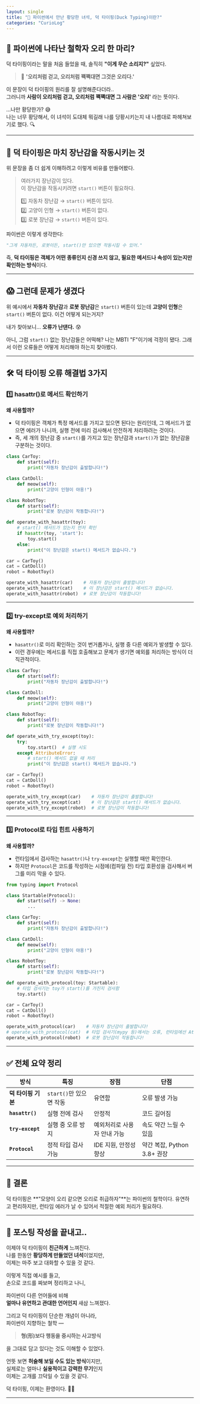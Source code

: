 ```yaml
---
layout: single
title: "🦆 파이썬에서 만난 황당한 녀석, 덕 타이핑(Duck Typing)이란?"
categories: "CurioLog"
---
```


## 🧠 파이썬에 나타난 철학자 오리 한 마리?
덕 타이핑이라는 말을 처음 들었을 때, 솔직히 **"이게 무슨 소리지?"** 싶었다.

> 🦆 **'오리처럼 걷고, 오리처럼 꽥꽥대면 그것은 오리다.'**

이 문장이 덕 타이핑의 원리를 잘 설명해준다더라..   
그러니까 **사람이 오리처럼 걷고, 오리처럼 꽥꽥대면 그 사람은 '오리'** 라는 뜻이다.

…나만 황당한가? 😅  
나는 너무 황당해서, 이 녀석이 도대체 뭐길래 나를 당황시키는지 내 나름대로 파헤쳐보기로 했다. 🔍

---

## 🧸 덕 타이핑은 마치 장난감을 작동시키는 것

위 문장을 좀 더 쉽게 이해하려고 이렇게 비유를 만들어봤다.

> 여러가지 장난감이 있다.  
> 이 장난감을 작동시키려면 `start()` 버튼이 필요하다.
> 
> 1️⃣ 자동차 장난감 → `start()` 버튼이 있다.  
> 2️⃣ 고양이 인형 → `start()` 버튼이 없다.  
> 3️⃣ 로봇 장난감 → `start()` 버튼이 있다.

파이썬은 이렇게 생각한다:

```python
"그게 자동차든, 로봇이든, start()만 있으면 작동시킬 수 있어."
```

즉, **덕 타이핑은 객체가 어떤 종류인지 신경 쓰지 않고, 필요한 메서드나 속성이 있는지만 확인하는 방식**이다.

---

## 😱 그런데 문제가 생겼다

위 예시에서 **자동차 장난감**과 **로봇 장난감**은 `start()` 버튼이 있는데 **고양이 인형**은 `start()` 버튼이 없다. 이건 어떻게 되는거지?

내가 찾아보니... **오류가 난댄다.** 😰

아니, 그럼 `start()` 없는 장난감들은 어떡해? 나는 MBTI "F"이기에 걱정이 됐다. 그래서 이런 오류들은 어떻게 처리해야 하는지 찾아봤다.

---

## 🛠️ 덕 타이핑 오류 해결법 3가지

### 1️⃣ hasattr()로 메서드 확인하기

**왜 사용할까?**  
- 덕 타이핑은 객체가 특정 메서드를 가지고 있으면 된다는 원리인데, 그 메서드가 없으면 에러가 나니까, 실행 전에 미리 검사해서 안전하게 처리하려는 것이다.   
- 즉, 세 개의 장난감 중 `start()`를 가지고 있는 장난감과 `start()`가 없는 장난감을 구분하는 것이다.

```python
class CarToy:
    def start(self):
        print("자동차 장난감이 출발합니다!")

class CatDoll:
    def meow(self):
        print("고양이 인형이 야옹!")

class RobotToy:
    def start(self):
        print("로봇 장난감이 작동합니다!")

def operate_with_hasattr(toy):
    # start() 메서드가 있는지 먼저 확인
    if hasattr(toy, 'start'):
        toy.start()
    else:
        print("이 장난감은 start() 메서드가 없습니다.")

car = CarToy()
cat = CatDoll()
robot = RobotToy()

operate_with_hasattr(car)    # 자동차 장난감이 출발합니다!
operate_with_hasattr(cat)    # 이 장난감은 start() 메서드가 없습니다.
operate_with_hasattr(robot)  # 로봇 장난감이 작동합니다!
```

---

### 2️⃣ try-except로 예외 처리하기

**왜 사용할까?**  
- `hasattr()`로 미리 확인하는 것이 번거롭거나, 실행 중 다른 예외가 발생할 수 있다.  
- 이런 경우에는 메서드를 직접 호출해보고 문제가 생기면 예외를 처리하는 방식이 더 직관적이다.  

```python
class CarToy:
    def start(self):
        print("자동차 장난감이 출발합니다!")

class CatDoll:
    def meow(self):
        print("고양이 인형이 야옹!")

class RobotToy:
    def start(self):
        print("로봇 장난감이 작동합니다!")

def operate_with_try_except(toy):
    try:
        toy.start()  # 실행 시도
    except AttributeError:
        # start() 메서드 없을 때 처리
        print("이 장난감은 start() 메서드가 없습니다.")

car = CarToy()
cat = CatDoll()
robot = RobotToy()

operate_with_try_except(car)    # 자동차 장난감이 출발합니다!
operate_with_try_except(cat)    # 이 장난감은 start() 메서드가 없습니다.
operate_with_try_except(robot)  # 로봇 장난감이 작동합니다!
```

---

### 3️⃣ Protocol로 타입 힌트 사용하기

**왜 사용할까?**  
- 런타임에서 검사하는 `hasattr()`나 `try-except`는 실행할 때만 확인한다.   
- 하지만 `Protocol`은 코드를 작성하는 시점에(컴파일 전) 타입 호환성을 검사해서 버그를 미리 막을 수 있다.

```python
from typing import Protocol

class Startable(Protocol):
    def start(self) -> None:
        ...

class CarToy:
    def start(self):
        print("자동차 장난감이 출발합니다!")

class CatDoll:
    def meow(self):
        print("고양이 인형이 야옹!")

class RobotToy:
    def start(self):
        print("로봇 장난감이 작동합니다!")

def operate_with_protocol(toy: Startable):
    # 타입 검사기는 toy가 start()를 가진지 검사함
    toy.start()

car = CarToy()
cat = CatDoll()
robot = RobotToy()

operate_with_protocol(car)    # 자동차 장난감이 출발합니다!
# operate_with_protocol(cat)  # 타입 검사기(mypy 등)에서는 오류, 런타임에선 AttributeError 발생
operate_with_protocol(robot)  # 로봇 장난감이 작동합니다!
```

---

## ✅ 전체 요약 정리

| 방식 | 특징 | 장점 | 단점 |
|------|------|------|------|
| **덕 타이핑 기본** | `start()`만 있으면 작동 | 유연함 | 오류 발생 가능 |
| **`hasattr()`** | 실행 전에 검사 | 안정적 | 코드 길어짐 |
| **`try-except`** | 실행 중 오류 방지 | 예외처리로 사용자 안내 가능 | 속도 약간 느릴 수 있음 |
| **`Protocol`** | 정적 타입 검사 가능 | IDE 지원, 안정성 향상 | 약간 복잡, Python 3.8+ 권장 |

---

## 🎯 결론

덕 타이핑은 **"모양이 오리 같으면 오리로 취급하자"**는 파이썬의 철학이다. 유연하고 편리하지만, 런타임 에러가 날 수 있어서 적절한 예외 처리가 필요하다.

---


## 📌 포스팅 작성을 끝내고..

이제야 덕 타이핑이 **친근하게** 느껴진다.  
나를 한동안 **황당하게 만들었던 녀석**이었지만,  
이제는 마주 보고 대화할 수 있을 것 같다.



이렇게 직접 예시를 들고,  
손으로 코드를 짜보며 정리하고 나니,

파이썬이 다른 언어들에 비해  
**얼마나 유연하고 관대한 언어인지** 새삼 느껴졌다.

그리고 덕 타이핑이 단순한 개념이 아니라,  
파이썬이 지향하는 철학 —  
> **형(形)보다 행동을 중시하는 사고방식**

을 그대로 담고 있다는 것도 이해할 수 있었다.



언뜻 보면 **허술해 보일 수도 있는 방식**이지만,  
실제로는 얼마나 **실용적이고 강력한 무기**인지  
이제는 고개를 끄덕일 수 있을 것 같다.

덕 타이핑, 이제는 환영이다. 🦆✨

---


